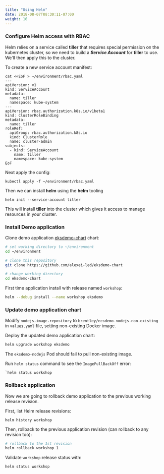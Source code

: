 ```yaml
---
title: "Using Helm"
date: 2018-08-07T08:30:11-07:00
weight: 10
---
```


### Configure Helm access with RBAC

Helm relies on a service called **tiller** that requires special permission on the
kubernetes cluster, so we need to build a _**Service Account**_ for **tiller**
to use. We'll then apply this to the cluster.

To create a new service account manifest:
```
cat <<EoF > ~/environment/rbac.yaml
---
apiVersion: v1
kind: ServiceAccount
metadata:
  name: tiller
  namespace: kube-system
---
apiVersion: rbac.authorization.k8s.io/v1beta1
kind: ClusterRoleBinding
metadata:
  name: tiller
roleRef:
  apiGroup: rbac.authorization.k8s.io
  kind: ClusterRole
  name: cluster-admin
subjects:
  - kind: ServiceAccount
    name: tiller
    namespace: kube-system
EoF
```

Next apply the config:
```
kubectl apply -f ~/environment/rbac.yaml
```

Then we can install **helm** using the **helm** tooling

```
helm init --service-account tiller
```

This will install **tiller** into the cluster which gives it access to manage
resources in your cluster.

### Install Demo application

Clone demo application [eksdemo-chart](https://github.com/alexei-led/eksdemo-chart) chart:

```sh
# set working directory to ~/environment
cd ~/environment

# clone this repository
git clone https://github.com/alexei-led/eksdemo-chart

# change working directory
cd eksdemo-chart
```

First time application install with release named `workshop`:

```sh
helm --debug install --name workshop eksdemo
```

### Update demo application chart

Modify `nodejs.image.repository` to `brentley/ecsdemo-nodejs-non-existing` in `values.yaml` file, setting non-existing Docker image.

Deploy the updated demo application chart:

```sh
helm upgrade workshop eksdemo
```

The `eksdemo-nodejs` Pod should fail to pull non-existing image.

Run `helm status` command to see the `ImagePullBackOff` error:

```
`helm status workshop
```

### Rollback application

Now we are going to rollback demo application to the previous working release revision.

First, list Helm release revisions:

```
helm history workshop
```

Then, rollback to the previous application revision (can rollback to any revision too):

```sh
# rollback to the 1st revision
helm rollback workshop 1
```

Validate `workshop` release status with:

```
helm status workshop
```